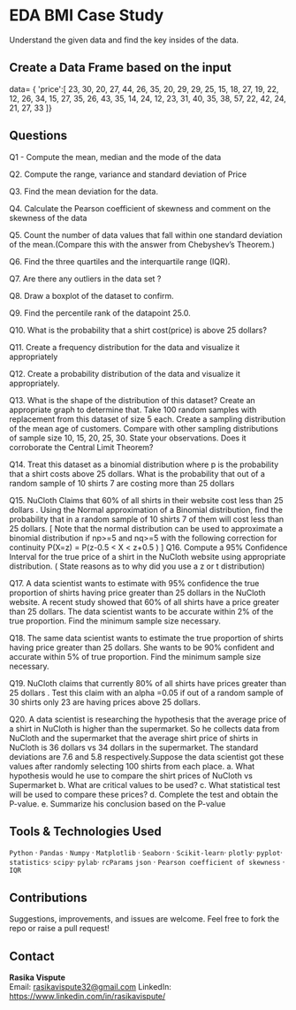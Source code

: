 # EDA BMI Case Study
Understand the given data and find the key insides of the data. 

## Create a Data Frame based on the input
data= { 'price':[
23, 30, 20, 27, 44, 26, 35, 20, 29, 29,
25, 15, 18, 27, 19, 22, 12, 26, 34, 15,
27, 35, 26, 43, 35, 14, 24, 12, 23, 31,
40, 35, 38, 57, 22, 42, 24, 21, 27, 33
]}

## Questions 
Q1 - Compute the mean, median and the mode of the data

Q2. Compute the range, variance and standard deviation of Price

Q3. Find the mean deviation for the data.

Q4. Calculate the Pearson coefficient of skewness and comment on the skewness of the data

Q5. Count the number of data values that fall within one standard deviation of the mean.(Compare this with the answer from Chebyshev’s Theorem.)

Q6. Find the three quartiles and the interquartile range (IQR).

Q7. Are there any outliers in the data set ?

Q8. Draw a boxplot of the dataset to confirm.

Q9. Find the percentile rank of the datapoint 25.0.

Q10. What is the probability that a shirt cost(price) is above 25 dollars?

Q11. Create a frequency distribution for the data and visualize it appropriately

Q12. Create a probability distribution of the data and visualize it appropriately.

Q13. What is the shape of the distribution of this dataset?
Create an appropriate graph to determine that. Take 100 random samples with replacement from this dataset of size 5 each. Create a sampling distribution of the mean age of customers. Compare with other sampling distributions of sample size 10, 15, 20, 25, 30. State your observations. Does it corroborate the Central Limit Theorem?

Q14. Treat this dataset as a binomial distribution where p is the probability that a shirt costs above 25 dollars. What is the probability that out of a random sample of 10 shirts 7 are costing more than 25 dollars

Q15. NuCloth Claims that 60% of all shirts in their website cost less than 25 dollars . Using the Normal approximation of a Binomial distribution, find the probability that in a random sample of 10 shirts 7 of them will cost less than 25 dollars.
[ Note that the normal distribution can be used to approximate a binomial distribution if np>=5 and nq>=5 with the following correction for continuity P(X=z) = P(z-0.5 < X < z+0.5 ) ]
Q16. Compute a 95% Confidence Interval for the true price of a shirt in the NuCloth website using appropriate distribution. ( State reasons as to why did you use a z or t distribution)

Q17. A data scientist wants to estimate with 95% confidence the true proportion of shirts having price greater than 25 dollars in the NuCloth website. A recent study showed that 60% of all shirts have a price greater than 25 dollars. The data scientist wants to be accurate within 2% of the true proportion. Find the minimum sample size necessary.

Q18. The same data scientist wants to estimate the true proportion of shirts having price greater than 25 dollars. She wants to be 90% confident and accurate within 5% of true proportion. Find the minimum sample size necessary.

Q19. NuCloth claims that currently 80% of all shirts have prices greater than 25 dollars . Test this claim with an alpha =0.05 if out of a random sample of 30 shirts only 23 are having prices above 25 dollars.

Q20. A data scientist is researching the hypothesis that the average price of a shirt in NuCloth is higher than the supermarket. So he collects data from NuCloth and the supermarket that the average shirt price of shirts in NuCloth is 36 dollars vs 34 dollars in the supermarket. The standard deviations are 7.6 and 5.8 respectively.Suppose the data scientist got these values after randomly selecting 100 shirts from each place.
        a. What hypothesis would he use to compare the shirt prices of NuCloth vs Supermarket
        b. What are critical values to be used?
        c. What statistical test will be used to compare these prices?
        d. Complete the test and obtain the P-value.
        e. Summarize his conclusion based on the P-value
        
##  Tools & Technologies Used
`Python` · `Pandas` · `Numpy` · `Matplotlib` · `Seaborn` · `Scikit-learn`· `plotly`· `pyplot`· `statistics`· `scipy`· `pylab`· `rcParams`
`json` · `Pearson coefficient of skewness` · `IQR`

##  Contributions
Suggestions, improvements, and issues are welcome. Feel free to fork the repo or raise a pull request!

## Contact
**Rasika Vispute**  
Email: rasikavispute32@gmail.com 
LinkedIn: https://www.linkedin.com/in/rasikavispute/

